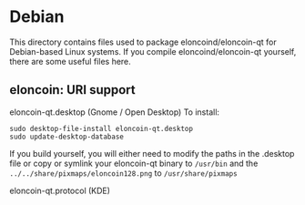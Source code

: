 
Debian
====================
This directory contains files used to package eloncoind/eloncoin-qt
for Debian-based Linux systems. If you compile eloncoind/eloncoin-qt yourself, there are some useful files here.

## eloncoin: URI support ##


eloncoin-qt.desktop  (Gnome / Open Desktop)
To install:

	sudo desktop-file-install eloncoin-qt.desktop
	sudo update-desktop-database

If you build yourself, you will either need to modify the paths in
the .desktop file or copy or symlink your eloncoin-qt binary to `/usr/bin`
and the `../../share/pixmaps/eloncoin128.png` to `/usr/share/pixmaps`

eloncoin-qt.protocol (KDE)

